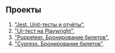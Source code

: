 ## Проекты

  1.  ["Jest. Unit-тесты и отчёты"](https://github.com/KseniyaChepelevich/7.2_Test_Jest.git),
  1.  ["UI-тест на Playwright"](https://github.com/KseniyaChepelevich/Test_Playwright.git),    
  1.  ["Puppeteer. Бронирование билетов"](https://github.com/KseniyaChepelevich/7.5_puppeteer_ticket_booking.git),   
  1.  ["Cypress. Бронирование билетов"](https://github.com/KseniyaChepelevich/Cypress2_cinema.git).
